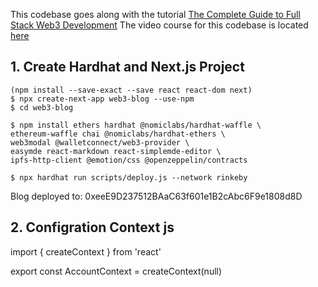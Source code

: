 This codebase goes along with the tutorial [The Complete Guide to Full Stack Web3 Development](https://dev.to/edge-and-node/the-complete-guide-to-full-stack-web3-development-4g74)
The video course for this codebase is located [here](https://www.youtube.com/watch?v=nRMo5jjgCr4&list=PLSMvK3DkHvw9GXfpyY2MZuM56rA06bOzS&index=12)



## 1. Create Hardhat and Next.js Project
```shell
(npm install --save-exact --save react react-dom next)
$ npx create-next-app web3-blog --use-npm
$ cd web3-blog

$ npm install ethers hardhat @nomiclabs/hardhat-waffle \
ethereum-waffle chai @nomiclabs/hardhat-ethers \
web3modal @walletconnect/web3-provider \
easymde react-markdown react-simplemde-editor \
ipfs-http-client @emotion/css @openzeppelin/contracts
```
```shell
$ npx hardhat run scripts/deploy.js --network rinkeby
```
Blog deployed to: 0xeeE9D237512BAaC63f601e1B2cAbc6F9e1808d8D

## 2. Configration Context js
import { createContext } from 'react'

export const AccountContext = createContext(null)
